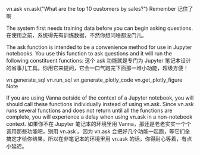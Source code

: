 vn.ask
vn.ask("What are the top 10 customers by sales?")
Remember  记住了啊

The system first needs training data before you can begin asking questions.
在使用之前，系统得先有训练数据，不然你想问啥都没门儿。

The ask function is intended to be a convenience method for use in Jupyter notebooks. You use this function to ask questions and it will run the following constituent functions:
这个 ask 功能就是专门为 Jupyter 笔记本设计的省事儿工具。你用它来提问，它会一口气跑完下面那一堆小功能，超级方便！

vn.generate_sql
vn.run_sql
vn.generate_plotly_code
vn.get_plotly_figure
Note

If you are using Vanna outside of the context of a Jupyter notebook, you will should call these functions individually instead of using vn.ask. Since vn.ask runs several functions and does not return until all the functions are complete, you will experience a delay when using vn.ask in a non-notebook context.
如果你不在 Jupyter 笔记本的环境里用 Vanna，那还是老老实实一个个调用那些功能吧，别用 vn.ask 。因为 vn.ask 会把好几个功能一起跑，等它们全搞定才给你结果，所以在非笔记本的环境里用 vn.ask 的话，你得耐心等着，有点小延迟。
